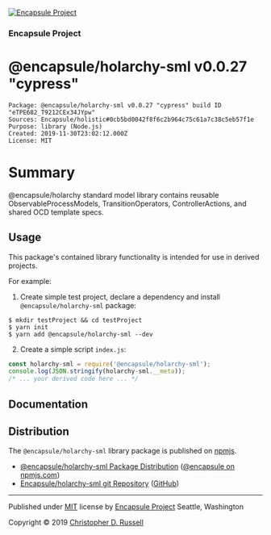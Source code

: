 [![Encapsule Project](https://encapsule.io/images/blue-burst-encapsule.io-icon-72x72.png "Encapsule Project")](https://encapsule.io)

### Encapsule Project

# @encapsule/holarchy-sml v0.0.27 "cypress"

```
Package: @encapsule/holarchy-sml v0.0.27 "cypress" build ID "eTPE682_T9212CEx34JYpw"
Sources: Encapsule/holistic#0cb5bd0042f8f6c2b964c75c61a7c38c5eb57f1e
Purpose: library (Node.js)
Created: 2019-11-30T23:02:12.000Z
License: MIT
```

# Summary

@encapsule/holarchy standard model library contains reusable ObservableProcessModels, TransitionOperators, ControllerActions, and shared OCD template specs.

## Usage

This package's contained library functionality is intended for use in derived projects.

For example:

1. Create simple test project, declare a dependency and install `@encapsule/holarchy-sml` package:

```
$ mkdir testProject && cd testProject
$ yarn init
$ yarn add @encapsule/holarchy-sml --dev
```

2. Create a simple script `index.js`:

```JavaScript
const holarchy-sml = require('@encapsule/holarchy-sml');
console.log(JSON.stringify(holarchy-sml.__meta));
/* ... your derived code here ... */
```

## Documentation

## Distribution

The `@encapsule/holarchy-sml` library package is published on [npmjs](https://npmjs.com).

- [@encapsule/holarchy-sml Package Distribution](https://npmjs.com/package/@encapsule/holarchy-sml/v/0.0.27) ([@encapsule on npmjs.com](https://www.npmjs.com/org/encapsule))
- [Encapsule/holarchy-sml git Repository](https://github.com/Encapsule/holarchy-sml) ([GitHub](https://github.com/Encapsule))

<hr>

Published under [MIT](LICENSE) license by [Encapsule Project](https://encapsule.io) Seattle, Washington

Copyright &copy; 2019 [Christopher D. Russell](https://github.com/ChrisRus)